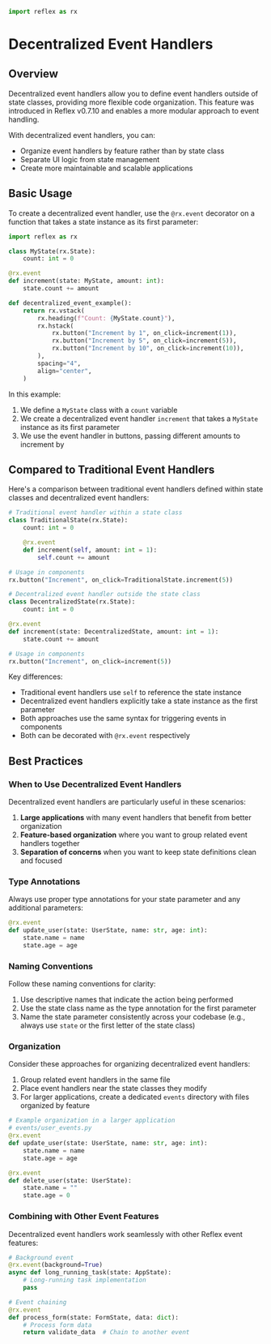 ```python exec
import reflex as rx
```

# Decentralized Event Handlers

## Overview

Decentralized event handlers allow you to define event handlers outside of state classes, providing more flexible code organization. This feature was introduced in Reflex v0.7.10 and enables a more modular approach to event handling.

With decentralized event handlers, you can:
- Organize event handlers by feature rather than by state class
- Separate UI logic from state management
- Create more maintainable and scalable applications

## Basic Usage

To create a decentralized event handler, use the `@rx.event` decorator on a function that takes a state instance as its first parameter:

```python demo exec
import reflex as rx

class MyState(rx.State):
    count: int = 0

@rx.event
def increment(state: MyState, amount: int):
    state.count += amount

def decentralized_event_example():
    return rx.vstack(
        rx.heading(f"Count: {MyState.count}"),
        rx.hstack(
            rx.button("Increment by 1", on_click=increment(1)),
            rx.button("Increment by 5", on_click=increment(5)),
            rx.button("Increment by 10", on_click=increment(10)),
        ),
        spacing="4",
        align="center",
    )
```

In this example:
1. We define a `MyState` class with a `count` variable
2. We create a decentralized event handler `increment` that takes a `MyState` instance as its first parameter
3. We use the event handler in buttons, passing different amounts to increment by

## Compared to Traditional Event Handlers

Here's a comparison between traditional event handlers defined within state classes and decentralized event handlers:

```python box
# Traditional event handler within a state class
class TraditionalState(rx.State):
    count: int = 0

    @rx.event
    def increment(self, amount: int = 1):
        self.count += amount

# Usage in components
rx.button("Increment", on_click=TraditionalState.increment(5))

# Decentralized event handler outside the state class
class DecentralizedState(rx.State):
    count: int = 0

@rx.event
def increment(state: DecentralizedState, amount: int = 1):
    state.count += amount

# Usage in components
rx.button("Increment", on_click=increment(5))
```

Key differences:
- Traditional event handlers use `self` to reference the state instance
- Decentralized event handlers explicitly take a state instance as the first parameter
- Both approaches use the same syntax for triggering events in components
- Both can be decorated with `@rx.event` respectively

## Best Practices

### When to Use Decentralized Event Handlers

Decentralized event handlers are particularly useful in these scenarios:

1. **Large applications** with many event handlers that benefit from better organization
2. **Feature-based organization** where you want to group related event handlers together
3. **Separation of concerns** when you want to keep state definitions clean and focused

### Type Annotations

Always use proper type annotations for your state parameter and any additional parameters:

```python box
@rx.event
def update_user(state: UserState, name: str, age: int):
    state.name = name
    state.age = age
```

### Naming Conventions

Follow these naming conventions for clarity:

1. Use descriptive names that indicate the action being performed
2. Use the state class name as the type annotation for the first parameter
3. Name the state parameter consistently across your codebase (e.g., always use `state` or the first letter of the state class)

### Organization

Consider these approaches for organizing decentralized event handlers:

1. Group related event handlers in the same file
2. Place event handlers near the state classes they modify
3. For larger applications, create a dedicated `events` directory with files organized by feature

```python box
# Example organization in a larger application
# events/user_events.py
@rx.event
def update_user(state: UserState, name: str, age: int):
    state.name = name
    state.age = age

@rx.event
def delete_user(state: UserState):
    state.name = ""
    state.age = 0
```

### Combining with Other Event Features

Decentralized event handlers work seamlessly with other Reflex event features:

```python box
# Background event
@rx.event(background=True)
async def long_running_task(state: AppState):
    # Long-running task implementation
    pass

# Event chaining
@rx.event
def process_form(state: FormState, data: dict):
    # Process form data
    return validate_data  # Chain to another event
```
